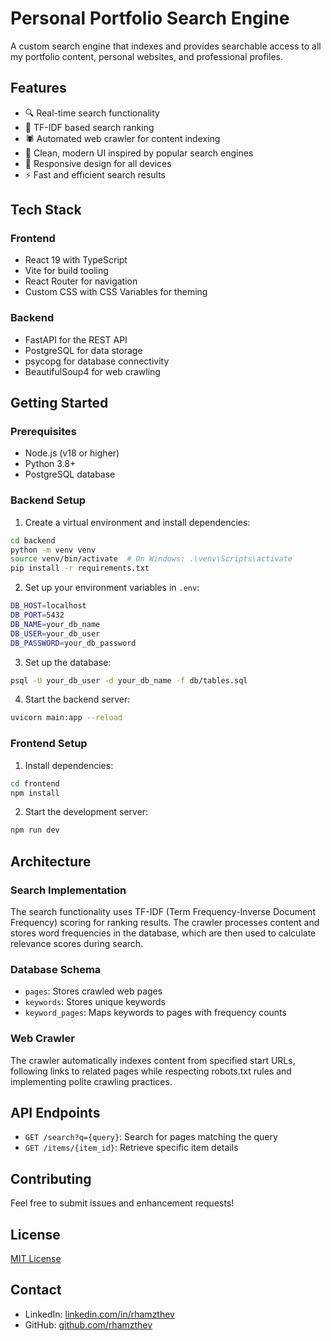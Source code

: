 # Personal Portfolio Search Engine

A custom search engine that indexes and provides searchable access to all my portfolio content, personal websites, and professional profiles.

## Features

- 🔍 Real-time search functionality
- 🎯 TF-IDF based search ranking
- 🕷️ Automated web crawler for content indexing
- 🎨 Clean, modern UI inspired by popular search engines
- 📱 Responsive design for all devices
- ⚡ Fast and efficient search results

## Tech Stack

### Frontend
- React 19 with TypeScript
- Vite for build tooling
- React Router for navigation
- Custom CSS with CSS Variables for theming

### Backend
- FastAPI for the REST API
- PostgreSQL for data storage
- psycopg for database connectivity
- BeautifulSoup4 for web crawling

## Getting Started

### Prerequisites

- Node.js (v18 or higher)
- Python 3.8+
- PostgreSQL database

### Backend Setup

1. Create a virtual environment and install dependencies:
```bash
cd backend
python -m venv venv
source venv/bin/activate  # On Windows: .\venv\Scripts\activate
pip install -r requirements.txt
```

2. Set up your environment variables in `.env`:
```bash
DB_HOST=localhost
DB_PORT=5432
DB_NAME=your_db_name
DB_USER=your_db_user
DB_PASSWORD=your_db_password
```

3. Set up the database:
```bash
psql -U your_db_user -d your_db_name -f db/tables.sql
```

4. Start the backend server:
```bash
uvicorn main:app --reload
```

### Frontend Setup

1. Install dependencies:
```bash
cd frontend
npm install
```

2. Start the development server:
```bash
npm run dev
```

## Architecture

### Search Implementation
The search functionality uses TF-IDF (Term Frequency-Inverse Document Frequency) scoring for ranking results. The crawler processes content and stores word frequencies in the database, which are then used to calculate relevance scores during search.

### Database Schema
- `pages`: Stores crawled web pages
- `keywords`: Stores unique keywords
- `keyword_pages`: Maps keywords to pages with frequency counts

### Web Crawler
The crawler automatically indexes content from specified start URLs, following links to related pages while respecting robots.txt rules and implementing polite crawling practices.

## API Endpoints

- `GET /search?q={query}`: Search for pages matching the query
- `GET /items/{item_id}`: Retrieve specific item details

## Contributing

Feel free to submit issues and enhancement requests!

## License

[MIT License](LICENSE)

## Contact

- LinkedIn: [linkedin.com/in/rhamzthev](https://linkedin.com/in/rhamzthev)
- GitHub: [github.com/rhamzthev](https://github.com/rhamzthev)
